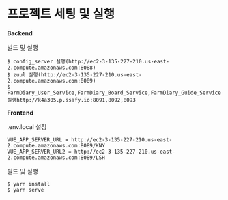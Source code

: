 # **프로젝트 세팅 및 실행**

**Backend**

빌드 및 실행

```
$ config_server 실행(http://ec2-3-135-227-210.us-east-2.compute.amazonaws.com:8088)
$ zuul 실행(http://ec2-3-135-227-210.us-east-2.compute.amazonaws.com:8089)
$ FarmDiary_User_Service,FarmDiary_Board_Service,FarmDiary_Guide_Service 실행http://k4a305.p.ssafy.io:8091,8092,8093
```



**Frontend**

.env.local 설정

```
VUE_APP_SERVER_URL = http://ec2-3-135-227-210.us-east-2.compute.amazonaws.com:8089/KNY
VUE_APP_SERVER_URL2 = http://ec2-3-135-227-210.us-east-2.compute.amazonaws.com:8089/LSH
```

빌드 및 실행

```
$ yarn install
$ yarn serve
```

